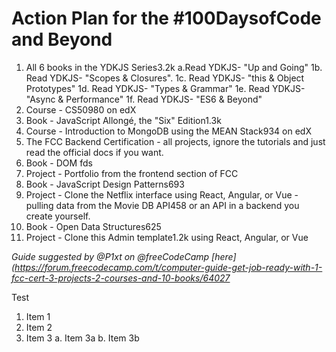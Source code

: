 # Action Plan for the #100DaysofCode and Beyond

1. All 6 books in the YDKJS Series3.2k
  a.Read YDKJS- "Up and Going"
    1b. Read YDKJS- "Scopes & Closures".
  1c. Read YDKJS- "this & Object Prototypes"
  1d. Read YDKJS- "Types & Grammar"
  1e. Read YDKJS- "Async & Performance"
  1f. Read YDKJS- "ES6 & Beyond"
2. Course - CS50980 on edX
3. Book - JavaScript Allongé, the "Six" Edition1.3k
4. Course - Introduction to MongoDB using the MEAN Stack934 on edX
5. The FCC Backend Certification - all projects, ignore the tutorials and just read the official docs if you want.
6. Book - DOM fds
7. Project - Portfolio from the frontend section of FCC
8. Book - JavaScript Design Patterns693
9. Project - Clone the Netflix interface using React, Angular, or Vue - pulling data from the Movie DB API458 or an API in a backend you create yourself.
10. Book - Open Data Structures625
11. Project - Clone this Admin template1.2k using React, Angular, or Vue

<i>Guide suggested by @P1xt on @freeCodeCamp [here](https://forum.freecodecamp.com/t/computer-guide-get-job-ready-with-1-fcc-cert-3-projects-2-courses-and-10-books/64027</i>


Test
1. Item 1
2. Item 2
3. Item 3
   a. Item 3a
   b. Item 3b
